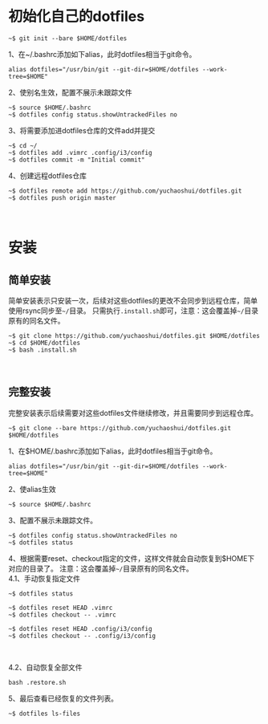 # 初始化自己的dotfiles
```
~$ git init --bare $HOME/dotfiles
```

1、在~/.bashrc添加如下alias，此时dotfiles相当于git命令。
```
alias dotfiles="/usr/bin/git --git-dir=$HOME/dotfiles --work-tree=$HOME"
```

2、使别名生效，配置不展示未跟踪文件
```
~$ source $HOME/.bashrc
~$ dotfiles config status.showUntrackedFiles no
```

3、将需要添加进dotfiles仓库的文件add并提交
```
~$ cd ~/
~$ dotfiles add .vimrc .config/i3/config
~$ dotfiles commit -m "Initial commit"
```

4、创建远程dotfiles仓库
```
~$ dotfiles remote add https://github.com/yuchaoshui/dotfiles.git
~$ dotfiles push origin master
```
<br>


# 安装

## 简单安装
简单安装表示只安装一次，后续对这些dotfiles的更改不会同步到远程仓库，简单使用rsync同步至`~/`目录。
只需执行`.install.sh`即可，注意：这会覆盖掉`~/`目录原有的同名文件。
```
~$ git clone https://github.com/yuchaoshui/dotfiles.git $HOME/dotfiles
~$ cd $HOME/dotfiles
~$ bash .install.sh
```
<br>

## 完整安装
完整安装表示后续需要对这些dotfiles文件继续修改，并且需要同步到远程仓库。
```
~$ git clone --bare https://github.com/yuchaoshui/dotfiles.git $HOME/dotfiles
```

1、在$HOME/.bashrc添加如下alias，此时dotfiles相当于git命令。
```
alias dotfiles="/usr/bin/git --git-dir=$HOME/dotfiles --work-tree=$HOME"
```

2、使alias生效
```
~$ source $HOME/.bashrc
```

3、配置不展示未跟踪文件。
```
~$ dotfiles config status.showUntrackedFiles no
~$ dotfiles status
```

4、根据需要reset、checkout指定的文件，这样文件就会自动恢复到$HOME下对应的目录了。
注意：这会覆盖掉`~/`目录原有的同名文件。
<br>
4.1、手动恢复指定文件
```
~$ dotfiles status

~$ dotfiles reset HEAD .vimrc
~$ dotfiles checkout -- .vimrc

~$ dotfiles reset HEAD .config/i3/config
~$ dotfiles checkout -- .config/i3/config
```
<br>

4.2、自动恢复全部文件
```
bash .restore.sh
```

5、最后查看已经恢复的文件列表。
```
~$ dotfiles ls-files
```

